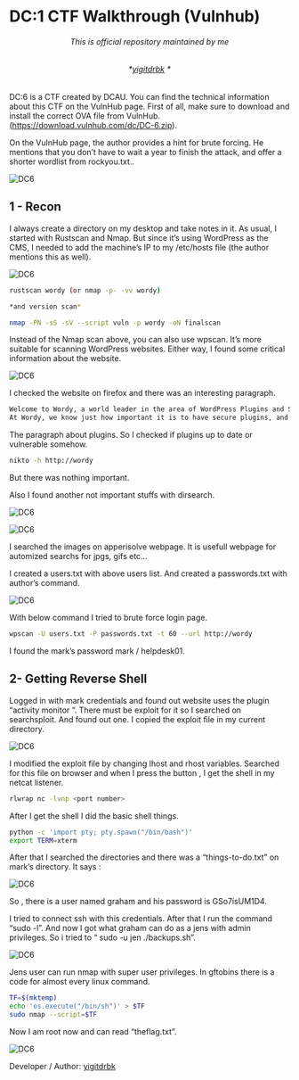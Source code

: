 # DC:1 CTF Walkthrough (Vulnhub) 

###### <p align="center"> *This is official repository maintained by me*</center> </p>
###### <p align="center"> *[yigitdrbk](https://www.instagram.com/yigitdrbk/) *</center> </p>

DC:6 is a CTF created by DCAU. You can find the technical information about this CTF on the VulnHub page. First of all, make sure to download and install the correct OVA file from VulnHub. (https://download.vulnhub.com/dc/DC-6.zip).

On the VulnHub page, the author provides a hint for brute forcing. He mentions that you don’t have to wait a year to finish the attack, and offer a shorter wordlist from rockyou.txt..

![DC6](https://miro.medium.com/v2/resize:fit:1100/format:webp/1*wWdhzZ--sontnfqjb_qsgg.png "DC6")

## 1 - Recon

I always create a directory on my desktop and take notes in it. As usual, I started with Rustscan and Nmap. But since it’s using WordPress as the CMS, I needed to add the machine’s IP to my /etc/hosts file (the author mentions this as well).

![DC6](https://miro.medium.com/v2/resize:fit:640/format:webp/1*SE0xrM3iZ3sb5wJo6ObICQ.png "DC6")

```bash
rustscan wordy (or nmap -p- -vv wordy)

*and version scan*

nmap -PN -sS -sV --script vuln -p wordy -oN finalscan
```
Instead of the Nmap scan above, you can also use wpscan. It’s more suitable for scanning WordPress websites. Either way, I found some critical information about the website.

![DC6](https://miro.medium.com/v2/resize:fit:828/format:webp/1*KZceBYPzLsN2LJqPzBZCUA.png "DC6")

I checked the website on firefox and there was an interesting paragraph.

```bash
Welcome to Wordy, a world leader in the area of WordPress Plugins and Security.
At Wordy, we know just how important it is to have secure plugins, and for this reason, we endeavour to provide the most secure and up-to-date plugins that are available on the market.
```
The paragraph about plugins. So I checked if plugins up to date or vulnerable somehow.

```bash
nikto -h http://wordy
```
But there was nothing important.

Also I found another not important stuffs with dirsearch.

![DC6](https://miro.medium.com/v2/resize:fit:828/format:webp/1*CoKJqHgrgjgGtOvGzWzWcQ.png "DC6")

![DC6](https://miro.medium.com/v2/resize:fit:640/format:webp/1*A0h7gynFYNyztV2LSjN1uQ.png "DC6")

I searched the images on apperisolve webpage. It is usefull webpage for automized searchs for jpgs, gifs etc…

I created a users.txt with above users list. And created a passwords.txt with author’s command.

![DC6](https://miro.medium.com/v2/resize:fit:720/format:webp/1*pQQfjiKJefFiShCK0dELRQ.png "DC6")

With below command I tried to brute force login page.

```bash
wpscan -U users.txt -P passwords.txt -t 60 --url http://wordy
``` 

I found the mark’s password mark / helpdesk01.

## 2- Getting Reverse Shell

Logged in with mark credentials and found out website uses the plugin “activity monitor “. There must be exploit for it so I searched on searchsploit. And found out one. I copied the exploit file in my current directory.

![DC6](https://miro.medium.com/v2/resize:fit:828/format:webp/1*IS36WCFMqq1mtA9uJwjNwQ.png "DC6")

I modified the exploit file by changing lhost and rhost variables. Searched for this file on browser and when I press the button , I get the shell in my netcat listener.

```bash
rlwrap nc -lvnp <port number>
```
After I get the shell I did the basic shell things.

```bash
python -c 'import pty; pty.spawn("/bin/bash")'
export TERM=xterm
```

After that I searched the directories and there was a “things-to-do.txt” on mark’s directory. It says :

![DC6](https://miro.medium.com/v2/resize:fit:750/format:webp/1*-FmQXrhqD1YWY8YUO68vjw.png "DC6")

So , there is a user named graham and his password is GSo7isUM1D4.

I tried to connect ssh with this credentials. After that I run the command “sudo -l”. And now I got what graham can do as a jens with admin privileges. So i tried to “ sudo -u jen ./backups.sh”.

![DC6](https://miro.medium.com/v2/resize:fit:828/format:webp/1*hRxAVOHiL2TjY9GpUDZjOw.png "DC6")

Jens user can run nmap with super user privileges. In gftobins there is a code for almost every linux command.

```bash
TF=$(mktemp)
echo 'os.execute("/bin/sh")' > $TF
sudo nmap --script=$TF
```

Now I am root now and can read “theflag.txt”.

![DC6](https://miro.medium.com/v2/resize:fit:828/format:webp/1*5vI9NzM_lDllQ0V1bx8wAg.png "DC6")

Developer / Author: [yigitdrbk](https://www.instagram.com/yigitdrbk/)